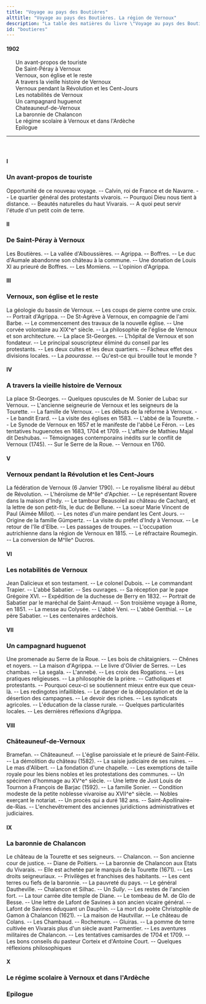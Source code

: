 ```yaml
---
title: "Voyage au pays des Boutières"
alttitle: "Voyage au pays des Boutières. La région de Vernoux"
description: "La table des matières du livre \"Voyage au pays des Boutières\" du Docteur Francus (Albin Mazon) publié en 1902"
id: "boutieres"
---
```


#### 1902

<div id="toc">

1. Un avant-propos de touriste
1. De Saint-Péray à Vernoux
1. Vernoux, son église et le reste
1. A travers la vieille histoire de Vernoux
1. Vernoux pendant la Révolution et les Cent-Jours
1. Les notabilités de Vernoux
1. Un campagnard huguenot
1. Chateauneuf-de-Vernoux
1. La baronnie de Chalancon
1. Le régime scolaire à Vernoux et dans l'Ardèche
1. Epilogue

</div>

<header><hr></header>

#### I

### Un avant-propos de touriste

<div id="tltr">

Opportunité de ce nouveau voyage. -- Calvin, roi de France et de Navarre. -- Le
quartier général des protestants vivarois. -- Pourquoi Dieu nous tient à
distance. -- Beautés naturelles du haut Vivarais. -- A quoi peut servir l'étude
d'un petit coin de terre.

</div>

#### II

### De Saint-Péray à Vernoux

<div id="tltr">

Les Boutières. -- La vallée d'Alboussières. -- Agrippa. -- Boffres. -- Le duc
d'Aumale abandonne son château à la commune. -- Une donation de Louis XI au
prieuré de Boffres. -- Les Momiens. -- L'opinion d'Agrippa.

</div>

#### III

### Vernoux, son église et le reste

<div id="tltr">

La géologie du bassin de Vernoux. -- Les coups de pierre contre une croix. --
Portrait d'Agrippa. -- De St-Agrève à Vernoux, en compagnie de l'ami Barbe. --
Le commencement des travaux de la nouvelle église. -- Une corvée volontaire au
XIX^e^ siècle. -- La philosophie de l'église de Vernoux et son architecture. --
La place St-Georges. -- L'hôpital de Vernoux et son fondateur. -- Le principal
souscripteur éliminé du conseil par les protestants. -- Les deux cultes et les
deux quartiers. -- Fâcheux effet des divisions locales. -- La _paourasse_. --
Qu'est-ce qui brouille tout le monde ?

</div>

#### IV

### A travers la vieille histoire de Vernoux

<div id="tltr">

La place St-Georges. -- Quelques opuscules de M. Sonier de Lubac sur Vernoux. --
L'ancienne seigneurie de Vernoux et les seigneurs de la Tourette. -- La famille
de Vernoux. -- Les débuts de la réforme à Vernoux. -- Le bandit Erard. -- La
visite des églises en 1583. -- L'abbé de la Tourette. -- Le Synode de Vernoux en
1657 et le manifeste de l'abbé Le Féron. -- Les tentatives huguenotes en 1683,
1704 et 1709. -- L'affaire de Mathieu Majal dit Deshubas. -- Témoignages
contemporains inédits sur le conflit de Vernoux (1745). -- Sur le Serre de la
Roue. -- Vernoux en 1760.

</div>

#### V

### Vernoux pendant la Révolution et les Cent-Jours

<div id="tltr">

La fédération de Vernoux (6 Janvier 1790). -- Le royalisme libéral au début de
Révolution. -- L'héroïsme de M^lle^ d'Apchier. -- Le représentant Rovere dans la
maison d'Indy. -- Le tambour Beausoleil au château de Cachard, et la lettre de
son petit-fils, le duc de Bellune. -- La soeur Marie Vincent de Paul (Aimée
Millot). -- Les notes d'un maire pendant les Cent Jours. -- Origine de la
famille Gümpertz. -- La visite du préfet d'Indy à Vernoux. -- Le retour de l'île
d'Elbe. -- Les passages de troupes. -- L'occupation autrichienne dans la région
de Vernoux en 1815. -- Le réfractaire Roumegin. -- La conversion de M^lle^
Ducros.

</div>

#### VI

### Les notabilités de Vernoux

<div id="tltr">

Jean Dalicieux et son testament. -- Le colonel Dubois. -- Le commandant Trapier.
-- L'abbé Sabatier. -- Ses ouvrages. -- Sa réception par le pape Grégoire XVI.
-- Expédition de la duchesse de Berry en 1832. -- Portrait de Sabatier par le
maréchal de Saint-Arnaud. -- Son troisième voyage à Rome, en 1851. -- La messe
au Colysée. -- L'abbé Veni. -- L'abbé Genthial. -- Le père Sabatier. -- Les
centenaires ardéchois.

</div>

#### VII

### Un campagnard huguenot

<div id="tltr">

Une promenade au Serre de la Roue. -- Les bois de châtaigniers. -- Chênes et
noyers. -- La maison d'Agrippa. -- Le livre d'Olivier de Serres. -- Les chambas.
-- La segala. -- L'annebé. -- Les croix des Rogations. -- Les pratiques
religieuses. -- La philosophie de la prière. -- Catholiques et protestants. --
Pourquoi ceux-ci se soutiennent mieux entre eux que ceux-là. -- Les redingotes
infaillibles. -- Le danger de la dépopulation et de la désertion des campagnes.
-- Le devoir des riches. -- Les syndicats agricoles. -- L'éducation de la classe
rurale. -- Quelques particularités locales. -- Les dernières réflexions
d'Agrippa.

</div>

#### VIII

### Châteauneuf-de-Vernoux

<div id="tltr">

Bramefan. -- Châteauneuf. -- L'église paroissiale et le prieuré de Saint-Félix.
-- La démolition du château (1582). -- La saisie judiciaire de ses ruines. -- Le
mas d'Alibert. -- La fondation d'une chapelle. -- Les exemptions de taille
royale pour les biens nobles et les protestations des communes. -- Un spécimen
d'hommage au XV^e^ siècle. -- Une lettre de Just Louis de Tournon à François de
Barjac (1592). -- La famille Sonier. -- Condition modeste de la petite noblesse
vivaroise au XVII^e^ siècle. -- Nobles exerçant le notariat. -- Un procès qui a
duré 182 ans. -- Saint-Apollinaire-de-Rias. -- L'enchevêtrement des anciennes
juridictions administratives et judiciaires.

</div>

#### IX

### La baronnie de Chalancon

<div id="tltr">

Le château de la Tourette et ses seigneurs. -- Chalancon. -- Son ancienne cour
de justice. -- Diane de Poitiers. -- La baronnie de Chalancon aux Etats du
Vivarais. -- Elle est achetée par le marquis de la Tourette (1671). -- Les
droits seigneuriaux. -- Privilèges et franchises des habitants. -- Les cent
terres ou fiefs de la baronnie. -- La pauvreté du pays. -- Le général
Dautheville. -- Chalancon et Silhac. -- Un _Sully_. -- Les restes de l'ancien
fort. -- La tour carrée dite temple de Diane. -- Le tombeau de M. de Glo de
Besse. -- Une lettre de Lafont de Savines à son ancien vicaire général. --
Lafont de Savines éduquant un Dauphin. -- La mort du poète Christophle de Gamon
à Chalancon (1621). -- La maison de Hautvillar. -- Le château de Colans. -- Les
Chambaud. -- Rochemure. -- Gluiras. -- La pomme de terre cultivée en Vivarais
plus d'un siècle avant Parmentier. -- Les aventures militaires de Chalancon. --
Les tentatives camisardes de 1704 et 1709. -- Les bons conseils du pasteur
Corteix et d'Antoine Court. -- Quelques réflexions philosophiques

</div>

#### X

### Le régime scolaire à Vernoux et dans l'Ardèche

### Epilogue

